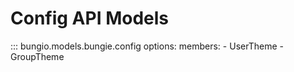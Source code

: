 # Config API Models


::: bungio.models.bungie.config
    options:
        members:
            - UserTheme
            - GroupTheme
